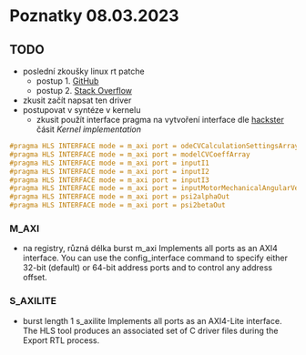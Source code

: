 # Poznatky 08.03.2023

## TODO

- poslední zkoušky linux rt patche
  - postup 1. [GitHub](https://github.com/fred-framework/meta-retis)
  - postup 2. [Stack Overflow](https://stackoverflow.com/questions/50706463/linux-config-preempt-rt-for-a-quad-core-arm-a53-newbie-doubts)
- zkusit začít napsat ten driver
- postupovat v syntéze v kernelu
  - zkusit použít interface pragma na vytvoření interface dle [hackster](https://www.hackster.io/news/microzed-chronicles-vitis-example-application-deep-dive-cfb2434f6927) čásit _Kernel implementation_

```c++
#pragma HLS INTERFACE mode = m_axi port = odeCVCalculationSettingsArray bundle = gmem0
#pragma HLS INTERFACE mode = m_axi port = modelCVCoeffArray
#pragma HLS INTERFACE mode = m_axi port = inputI1
#pragma HLS INTERFACE mode = m_axi port = inputI2
#pragma HLS INTERFACE mode = m_axi port = inputI3
#pragma HLS INTERFACE mode = m_axi port = inputMotorMechanicalAngularVelocity
#pragma HLS INTERFACE mode = m_axi port = psi2alphaOut
#pragma HLS INTERFACE mode = m_axi port = psi2betaOut

```

### M_AXI

- na registry, různá délka burst
  m_axi
  Implements all ports as an AXI4 interface. You can use the config_interface command to specify either 32-bit (default) or 64-bit address ports and to control any address offset.

### S_AXILITE

- burst length 1
  s_axilite
  Implements all ports as an AXI4-Lite interface. The HLS tool produces an associated set of C driver files during the Export RTL process.
